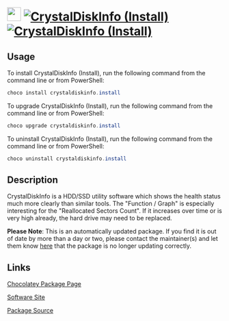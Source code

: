 ﻿# <img src="https://cdn.jsdelivr.net/gh/mkevenaar/chocolatey-packages@4d349e0b09441183caae77f7edd748f216ab7d21/icons/crystaldiskinfo.png" width="32" height="32"/> [![CrystalDiskInfo (Install)](https://img.shields.io/chocolatey/v/crystaldiskinfo.install.svg?label=CrystalDiskInfo+(Install))](https://community.chocolatey.org/packages/crystaldiskinfo.install) [![CrystalDiskInfo (Install)](https://img.shields.io/chocolatey/dt/crystaldiskinfo.install.svg)](https://community.chocolatey.org/packages/crystaldiskinfo.install)

## Usage

To install CrystalDiskInfo (Install), run the following command from the command line or from PowerShell:

```powershell
choco install crystaldiskinfo.install
```

To upgrade CrystalDiskInfo (Install), run the following command from the command line or from PowerShell:

```powershell
choco upgrade crystaldiskinfo.install
```

To uninstall CrystalDiskInfo (Install), run the following command from the command line or from PowerShell:

```powershell
choco uninstall crystaldiskinfo.install
```

## Description

CrystalDiskInfo is a HDD/SSD utility software which shows the health status much more clearly than similar tools.
The "Function / Graph" is especially interesting for the "Reallocated Sectors Count".
If it increases over time or is very high already, the hard drive may need to be replaced.

**Please Note**: This is an automatically updated package. If you find it is
out of date by more than a day or two, please contact the maintainer(s) and
let them know [here](https://github.com/mkevenaar/chocolatey-packages/issues) that the package is no longer updating correctly.


## Links

[Chocolatey Package Page](https://community.chocolatey.org/packages/crystaldiskinfo.install)

[Software Site](https://crystalmark.info/en/software/crystaldiskinfo/)

[Package Source](https://github.com/mkevenaar/chocolatey-packages/tree/master/automatic/crystaldiskinfo.install)

